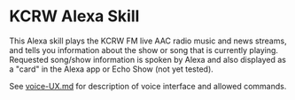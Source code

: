 KCRW Alexa Skill
================


This Alexa skill plays the KCRW FM live AAC radio music and news streams, and tells you information about the show or song that is currently playing. Requested song/show information is spoken by Alexa and also displayed as a "card" in the Alexa app or Echo Show (not yet tested).

See [voice-UX.md](./voice-UX.md) for description of voice interface and allowed commands.

